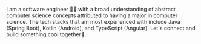 I am a software engineer 👨‍💻 with a broad understanding of abstract computer science
concepts attributed to having a major in computer science. The tech stacks that am most
experienced with include Java (Spring Boot), Kotlin (Android), and TypeScript (Angular).
Let's connect and build something cool together🚀. 
